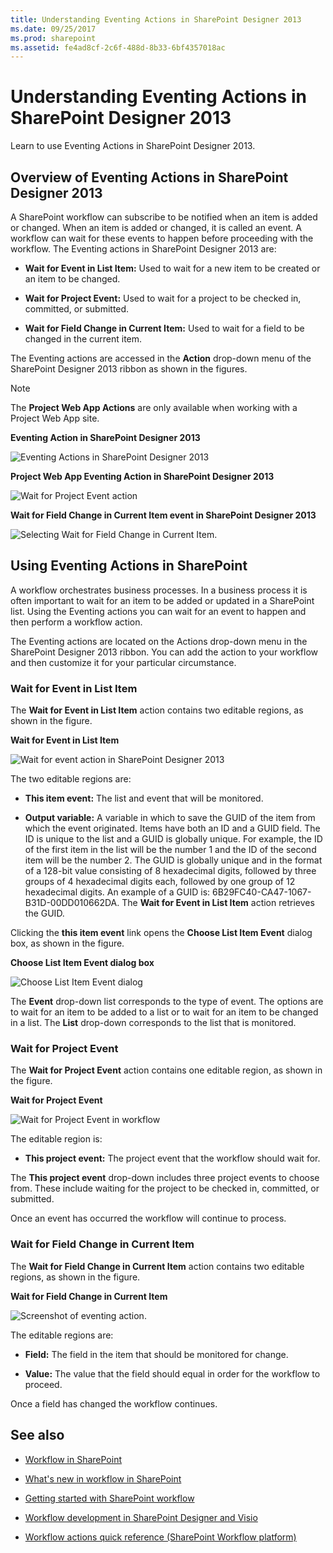```yaml
---
title: Understanding Eventing Actions in SharePoint Designer 2013
ms.date: 09/25/2017
ms.prod: sharepoint
ms.assetid: fe4ad8cf-2c6f-488d-8b33-6bf4357018ac
---
```



# Understanding Eventing Actions in SharePoint Designer 2013
Learn to use Eventing Actions in SharePoint Designer 2013.
## Overview of Eventing Actions in SharePoint Designer 2013
<a name="section1"> </a>

A SharePoint workflow can subscribe to be notified when an item is added or changed. When an item is added or changed, it is called an event. A workflow can wait for these events to happen before proceeding with the workflow. The Eventing actions in SharePoint Designer 2013 are: 
  
    
    

- **Wait for Event in List Item:** Used to wait for a new item to be created or an item to be changed.
    
  
- **Wait for Project Event:** Used to wait for a project to be checked in, committed, or submitted.
    
  
- **Wait for Field Change in Current Item:** Used to wait for a field to be changed in the current item.
    
  
The Eventing actions are accessed in the **Action** drop-down menu of the SharePoint Designer 2013 ribbon as shown in the figures.
  
> [!NOTE] 
> The **Project Web App Actions** are only available when working with a Project Web App site.
  
    
    


**Eventing Action in SharePoint Designer 2013**

  
    
    

  
    
    
![Eventing Actions in SharePoint Designer 2013](../images/SPD15-EventingActions1.png)
  
    
    

**Project Web App Eventing Action in SharePoint Designer 2013**

  
    
    

  
    
    
![Wait for Project Event action](../images/SPD15-EventingActions4.png)
  
    
    

**Wait for Field Change in Current Item event in SharePoint Designer 2013**

  
    
    

  
    
    
![Selecting Wait for Field Change in Current Item.](../images/wf15-eventingactions3.png)
  
    
    

  
    
    

  
    
    

## Using Eventing Actions in SharePoint
<a name="section2"> </a>

A workflow orchestrates business processes. In a business process it is often important to wait for an item to be added or updated in a SharePoint list. Using the Eventing actions you can wait for an event to happen and then perform a workflow action.
  
    
    
The Eventing actions are located on the Actions drop-down menu in the SharePoint Designer 2013 ribbon. You can add the action to your workflow and then customize it for your particular circumstance.
  
    
    

### Wait for Event in List Item

The **Wait for Event in List Item** action contains two editable regions, as shown in the figure.
  
    
    

**Wait for Event in List Item**

  
    
    

  
    
    
![Wait for event action in SharePoint Designer 2013](../images/SPD15-EventingActions2.png)
  
    
    

  
    
    

  
    
    
The two editable regions are:
  
    
    

- **This item event:** The list and event that will be monitored.
    
  
- **Output variable:** A variable in which to save the GUID of the item from which the event originated. Items have both an ID and a GUID field. The ID is unique to the list and a GUID is globally unique. For example, the ID of the first item in the list will be the number 1 and the ID of the second item will be the number 2. The GUID is globally unique and in the format of a 128-bit value consisting of 8 hexadecimal digits, followed by three groups of 4 hexadecimal digits each, followed by one group of 12 hexadecimal digits. An example of a GUID is: 6B29FC40-CA47-1067-B31D-00DD010662DA. The **Wait for Event in List Item** action retrieves the GUID.
    
  
Clicking the **this item event** link opens the **Choose List Item Event** dialog box, as shown in the figure.
  
    
    

**Choose List Item Event dialog box**

  
    
    

  
    
    
![Choose List Item Event dialog](../images/SPD15-EventingActions3.jpg)
  
    
    

  
    
    

  
    
    
The **Event** drop-down list corresponds to the type of event. The options are to wait for an item to be added to a list or to wait for an item to be changed in a list. The **List** drop-down corresponds to the list that is monitored.
  
    
    

### Wait for Project Event

The **Wait for Project Event** action contains one editable region, as shown in the figure.
  
    
    

**Wait for Project Event**

  
    
    

  
    
    
![Wait for Project Event in workflow](../images/SPD15-EventingActions5.png)
  
    
    

  
    
    

  
    
    
The editable region is:
  
    
    

- **This project event:** The project event that the workflow should wait for.
    
  
The **This project event** drop-down includes three project events to choose from. These include waiting for the project to be checked in, committed, or submitted.
  
    
    
Once an event has occurred the workflow will continue to process.
  
    
    

### Wait for Field Change in Current Item

The **Wait for Field Change in Current Item** action contains two editable regions, as shown in the figure.
  
    
    

**Wait for Field Change in Current Item**

  
    
    

  
    
    
![Screenshot of eventing action.](../images/wf15-eventingactions4.png)
  
    
    

  
    
    

  
    
    
The editable regions are:
  
    
    

- **Field:** The field in the item that should be monitored for change.
    
  
- **Value:** The value that the field should equal in order for the workflow to proceed.
    
  
Once a field has changed the workflow continues.
  
    
    

## See also
<a name="bk_addresources"> </a>


-  [Workflow in SharePoint ](http://technet.microsoft.com/en-us/sharepoint/jj556245.aspx)
    
  
-  [What's new in workflow in SharePoint](http://msdn.microsoft.com/library/6ab8a28b-fa2f-4530-8b55-a7f663bf15ea.aspx)
    
  
-  [Getting started with SharePoint workflow](http://msdn.microsoft.com/library/cc73be76-a329-449f-90ab-86822b1c2ee8.aspx)
    
  
-  [Workflow development in SharePoint Designer and Visio](workflow-development-in-sharepoint-designer-and-visio.md)
    
  
-  [Workflow actions quick reference (SharePoint Workflow platform)](workflow-actions-quick-reference-sharepoint-workflow-platform.md)
    
  

  
    
    

